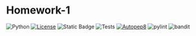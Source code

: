 # Homework-1
![Python](https://img.shields.io/badge/python-3670A0?style=for-the-badge&logo=python&logoColor=ffdd54)
[![License](https://img.shields.io/badge/License-Apache_2.0-blue.svg)](https://opensource.org/licenses/Apache-2.0)
![Static Badge](https://img.shields.io/badge/Ubuntu-E95420?style=for-the-badge&logo=ubuntu&logoColor=white)
![Tests](https://github.com/NCSU-CSC510-Group-BHAKQH/Homework-1/actions/workflows/test.yml/badge.svg?event=push)
[![Autopep8](https://github.com/NCSU-CSC510-Group-BHAKQH/Homework-1/actions/workflows/autopeptest.yml/badge.svg)](https://github.com/NCSU-CSC510-Group-BHAKQH/Homework-1/actions/workflows/pylint.yml)
![pylint](https://github.com/NCSU-CSC510-Group-BHAKQH/Homework-1/actions/workflows/pylinttest.yml/badge.svg)
![bandit](https://github.com/NCSU-CSC510-Group-BHAKQH/Homework-1/actions/workflows/bandittest.yml/badge.svg)
